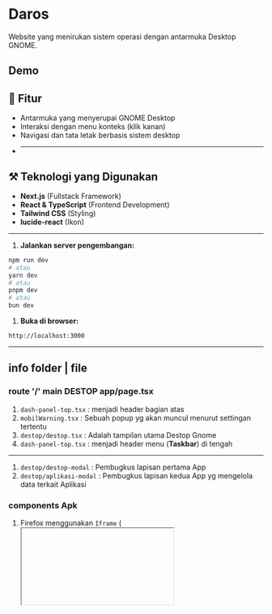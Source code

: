 # **Daros**

Website yang menirukan sistem operasi dengan antarmuka Desktop GNOME.

## Demo

## 🌟 **Fitur**

- Antarmuka yang menyerupai GNOME Desktop
- Interaksi dengan menu konteks (klik kanan)
- Navigasi dan tata letak berbasis sistem desktop
- ***

## ⚒️ **Teknologi yang Digunakan**

- **Next.js** (Fullstack Framework)
- **React & TypeScript** (Frontend Development)
- **Tailwind CSS** (Styling)
- **lucide-react** (Ikon)

---

1. **Jalankan server pengembangan:**

```bash
npm run dev
# atau
yarn dev
# atau
pnpm dev
# atau
bun dev
```

1. **Buka di browser:**

```
http://localhost:3000
```

---

## info folder | file

### route '/' main DESTOP **app/page.tsx**

1. `dash-panel-top.tsx` : menjadi header bagian atas
2. `mobilWarning.tsx` : Sebuah popup yg akan muncul menurut settingan tertentu
3. `destop/destop.tsx` : Adalah tampilan utama Destop Gnome
4. `dash-panel-top.tsx` : menjadi header menu (**Taskbar**) di tengah

---

1. `destop/destop-modal` : Pembugkus lapisan pertama App
2. `destop/aplikasi-modal` : Pembugkus lapisan kedua App yg mengelola data terkait Aplikasi

### components Apk

1. Firefox
   menggunakan `Iframe` (<iframe>) adalah elemen HTML yang memungkinkan kamu menyematkan halaman web lain di dalam halaman web kamu — seperti membuat jendela kecil ke situs lain di dalam browser kamu. Ini adalah cara utama untuk membuat "browser mini" di dalam komponen React atau HTML biasa.
